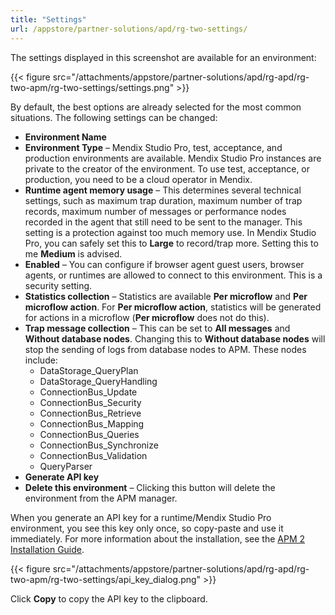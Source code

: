 ```yaml
---
title: "Settings"
url: /appstore/partner-solutions/apd/rg-two-settings/
---
```


The settings displayed in this screenshot are available for an environment:

{{< figure src="/attachments/appstore/partner-solutions/apd/rg-apd/rg-two-apm/rg-two-settings/settings.png" >}}

By default, the best options are already selected for the most common situations. The following settings can be changed:

* **Environment Name**
* **Environment Type** – Mendix Studio Pro, test, acceptance, and production environments are available. Mendix Studio Pro instances are private to the creator of the environment. To use test, acceptance, or production, you need to be a cloud operator in Mendix.
* **Runtime agent memory usage** – This determines several technical settings, such as maximum trap duration, maximum number of trap records, maximum number of messages or performance nodes recorded in the agent that still need to be sent to the manager. This setting is a protection against too much memory use. In Mendix Studio Pro, you can safely set this to **Large** to record/trap more. Setting this to me **Medium** is advised.
* **Enabled** – You can configure if browser agent guest users, browser agents, or runtimes are allowed to connect to this environment. This is a security setting.
* **Statistics collection** – Statistics are available **Per microflow** and **Per microflow action**. For **Per microflow action**, statistics will be generated for actions in a microflow (**Per microflow** does not do this).
* **Trap message collection** – This can be set to **All messages** and **Without database nodes**. Changing this to **Without database nodes** will stop the sending of logs from database nodes to APM. These nodes include:
    * DataStorage_QueryPlan
    * DataStorage_QueryHandling
    * ConnectionBus_Update
    * ConnectionBus_Security
    * ConnectionBus_Retrieve
    * ConnectionBus_Mapping
    * ConnectionBus_Queries
    * ConnectionBus_Synchronize
    * ConnectionBus_Validation
    * QueryParser
* **Generate API key**
* **Delete this environment** – Clicking this button will delete the environment from the APM manager.

When you generate an API key for a runtime/Mendix Studio Pro environment, you see this key only once, so copy-paste and use it immediately. For more information about the installation, see the [APM 2 Installation Guide](/appstore/partner-solutions/apd/ig-two/).

{{< figure src="/attachments/appstore/partner-solutions/apd/rg-apd/rg-two-apm/rg-two-settings/api_key_dialog.png" >}}

Click **Copy** to copy the API key to the clipboard.
